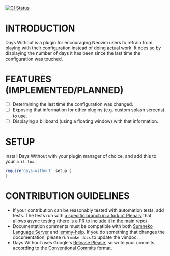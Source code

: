 [![CI Status](https://github.com/idanarye/nvim-days-without/workflows/CI/badge.svg)](https://github.com/idanarye/nvim-days-without/actions)

INTRODUCTION
============

Days Without is a plugin for encouraging Neovim users to refrain from playing with their configuration instead of doing actual work. It does so by displaying the number of days it has been since the last time the configuration was touched.

FEATURES (IMPLEMENTED/PLANNED)
==============================

* [ ] Determining the last time the configuration was changed.
* [ ] Exposing that information for other plugins (e.g. custom splash screens) to use.
* [ ] Displaying a billboard (using a floating window) with that information.

SETUP
=====

Install Days Without with your plugin manager of choice, and add this to your `init.lua`:

```lua
require'days-without'.setup {
}
```

CONTRIBUTION GUIDELINES
=======================

* If your contribution can be reasonably tested with automation tests, add tests. The tests run with [a specific branch in a fork of Plenary](https://github.com/idanarye/plenary.nvim/tree/async-testing) that allows async testing ([there is a PR to include it in the main repo](https://github.com/nvim-lua/plenary.nvim/pull/426))
* Documentation comments must be compatible with both [Sumneko Language Server](https://github.com/sumneko/lua-language-server/wiki/Annotations) and [lemmy-help](https://github.com/numToStr/lemmy-help/blob/master/emmylua.md). If you do something that changes the documentation, please run `make docs` to update the vimdoc.
* Days Without uses Google's [Release Please](https://github.com/googleapis/release-please), so write your commits according to the [Conventional Commits](https://www.conventionalcommits.org/en/v1.0.0/) format.
